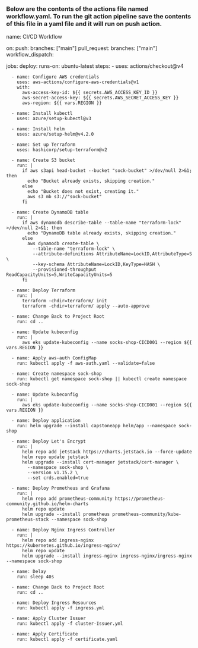 
### Below are the contents of the actions file named workflow.yaml. To run the git action pipeline save the contents of this file in a yaml file and it will run on push action.


name: CI/CD Workflow

on:
  push:
    branches: ["main"]
  pull_request:
    branches: ["main"]
  workflow_dispatch:

jobs:
  deploy:
    runs-on: ubuntu-latest
    steps:
      - uses: actions/checkout@v4

      - name: Configure AWS credentials
        uses: aws-actions/configure-aws-credentials@v1
        with:
          aws-access-key-id: ${{ secrets.AWS_ACCESS_KEY_ID }}
          aws-secret-access-key: ${{ secrets.AWS_SECRET_ACCESS_KEY }}
          aws-region: ${{ vars.REGION }}

      - name: Install kubectl
        uses: azure/setup-kubectl@v3 

      - name: Install helm
        uses: azure/setup-helm@v4.2.0 

      - name: Set up Terraform
        uses: hashicorp/setup-terraform@v2 

      - name: Create S3 bucket
        run: |
          if aws s3api head-bucket --bucket "sock-bucket" >/dev/null 2>&1; then
            echo "Bucket already exists, skipping creation."
          else
            echo "Bucket does not exist, creating it."
            aws s3 mb s3://"sock-bucket"
          fi

      - name: Create DynamoDB table
        run: |
          if aws dynamodb describe-table --table-name "terraform-lock" >/dev/null 2>&1; then
            echo "DynamoDB table already exists, skipping creation."
          else
            aws dynamodb create-table \
              --table-name "terraform-lock" \
              --attribute-definitions AttributeName=LockID,AttributeType=S \
              --key-schema AttributeName=LockID,KeyType=HASH \
              --provisioned-throughput ReadCapacityUnits=5,WriteCapacityUnits=5
          fi

      - name: Deploy Terraform
        run: |
          terraform -chdir=terraform/ init
          terraform -chdir=terraform/ apply --auto-approve

      - name: Change Back to Project Root
        run: cd ..
      
      - name: Update kubeconfig
        run: |
          aws eks update-kubeconfig --name socks-shop-CICD001 --region ${{ vars.REGION }}

      - name: Apply aws-auth ConfigMap
        run: kubectl apply -f aws-auth.yaml --validate=false
      
      - name: Create namespace sock-shop
        run: kubectl get namespace sock-shop || kubectl create namespace sock-shop

      - name: Update kubeconfig
        run: |
          aws eks update-kubeconfig --name socks-shop-CICD001 --region ${{ vars.REGION }}

      - name: Deploy application
        run: helm upgrade --install capstoneapp helm/app --namespace sock-shop

      - name: Deploy Let's Encrypt
        run: |
          helm repo add jetstack https://charts.jetstack.io --force-update
          helm repo update jetstack
          helm upgrade --install cert-manager jetstack/cert-manager \
            --namespace sock-shop \
            --version v1.15.2 \
            --set crds.enabled=true

      - name: Deploy Prometheus and Grafana
        run: |
          helm repo add prometheus-community https://prometheus-community.github.io/helm-charts
          helm repo update
          helm upgrade --install prometheus prometheus-community/kube-prometheus-stack --namespace sock-shop

      - name: Deploy Nginx Ingress Controller
        run: |
          helm repo add ingress-nginx https://kubernetes.github.io/ingress-nginx/
          helm repo update
          helm upgrade --install ingress-nginx ingress-nginx/ingress-nginx --namespace sock-shop

      - name: Delay
        run: sleep 40s

      - name: Change Back to Project Root
        run: cd ..

      - name: Deploy Ingress Resources
        run: kubectl apply -f ingress.yml

      - name: Apply Cluster Issuer
        run: kubectl apply -f cluster-Issuer.yml

      - name: Apply Certificate
        run: kubectl apply -f certificate.yaml
               

